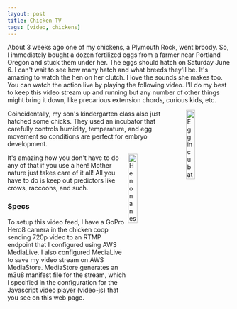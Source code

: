 ```yaml
---
layout: post
title: Chicken TV
tags: [video, chickens]
---
```


About 3 weeks ago one of my chickens, a Plymouth Rock, went broody. So, I immediately bought a dozen fertilized eggs from a farmer near Portland Oregon and stuck them under her. The eggs should hatch on Saturday June 6. I can't wait to see how many hatch and what breeds they'll be. It's amazing to watch the hen on her clutch. I love the sounds she makes too. You can watch the action live by playing the following video. I'll do my best to keep this video stream up and running but any number of other things might bring it down, like precarious extension chords, curious kids, etc.

<!-- Add a placeholder for the Twitch embed -->
<div id="twitch-embed"></div>
<!-- Load the Twitch embed script -->
<script src="https://embed.twitch.tv/embed/v1.js"></script>
<!-- Create a Twitch.Embed object. This will render within the placeholder div -->
<script type="text/javascript">
  new Twitch.Embed("twitch-embed", {
    channel: "iandownard"
  });
</script>

<img src="http://iandow.github.io/img/chicken_incubator.jpg" width="20%" style="margin-left: 15px" align="right" alt="Egg incubator">

Coincidentally, my son's kindergarten class also just hatched some chicks. They used an incubator that carefully controls humidity, temperature, and egg movement so conditions are perfect for embryo development. 

<img src="http://iandow.github.io/img/chicken_tv_poster.png" width="20%" style="margin-right: 15px" align="right" alt="Hen on a nest">

It's amazing how you don't have to do any of that if you use a hen! Mother nature just takes care of it all! All you have to do is keep out predictors like crows, raccoons, and such.


### Specs

To setup this video feed, I have a GoPro Hero8 camera in the chicken coop sending 720p video to an RTMP endpoint that I configured using AWS MediaLive. I also configured MediaLive to save my video stream on AWS MediaStore. MediaStore generates an m3u8 manifest file for the stream, which I specified in the configuration for the Javascript video player (video-js) that you see on this web page.

<!-- JS code -->
<!-- If you'd like to support IE8 (for Video.js versions prior to v7) -->
<script src="https://vjs.zencdn.net/ie8/ie8-version/videojs-ie8.min.js"></script>
<script src="https://cdnjs.cloudflare.com/ajax/libs/videojs-contrib-hls/5.14.1/videojs-contrib-hls.js"></script>
<script src="https://vjs.zencdn.net/7.2.3/video.js"></script>

<script>
var player = videojs('hls-example');
player.play();
</script>
